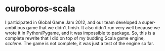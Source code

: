 ouroboros-scala
===============

I participated in Global Game Jam 2012, and our team developed a super-ambitious game that we didn't finish.  It also didn't run very well because we wrote it in Python/Pygame, and it was impossible to package.  So, this is a complete rewrite that I did on top of my budding Scala game engine, *scalene*.  The game is not complete, it was just a test of the engine so far.
